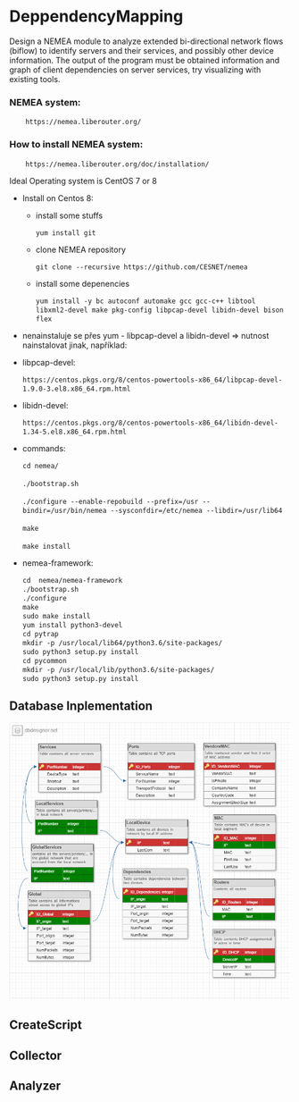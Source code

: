 # DeppendencyMapping
Design a NEMEA module to analyze extended bi-directional network flows (biflow) to identify servers and their services, and possibly other device information. 
The output of the program must be obtained information and graph of client dependencies on server services, try visualizing with existing tools.
### NEMEA system: 
        https://nemea.liberouter.org/
### How to install NEMEA system: 
        https://nemea.liberouter.org/doc/installation/

Ideal Operating system is CentOS 7 or 8
* Install on Centos 8:
  * install some stuffs
  
        yum install git

  * clone NEMEA repository

        git clone --recursive https://github.com/CESNET/nemea

  * install some depenencies

        yum install -y bc autoconf automake gcc gcc-c++ libtool libxml2-devel make pkg-config libpcap-devel libidn-devel bison flex

 * nenainstaluje se přes yum - libpcap-devel a libidn-devel
    => nutnost nainstalovat jinak, například:

  * libpcap-devel:

        https://centos.pkgs.org/8/centos-powertools-x86_64/libpcap-devel-1.9.0-3.el8.x86_64.rpm.html

  * libidn-devel:
 
        https://centos.pkgs.org/8/centos-powertools-x86_64/libidn-devel-1.34-5.el8.x86_64.rpm.html

  * commands:
        
        cd nemea/
        
        ./bootstrap.sh
        
        ./configure --enable-repobuild --prefix=/usr --bindir=/usr/bin/nemea --sysconfdir=/etc/nemea --libdir=/usr/lib64
        
        make
        
        make install

  * nemea-framework:
        
        cd  nemea/nemea-framework
        ./bootstrap.sh
        ./configure
        make
        sudo make install
        yum install python3-devel
        cd pytrap
        mkdir -p /usr/local/lib64/python3.6/site-packages/
        sudo python3 setup.py install
        cd pycommon
        mkdir -p /usr/local/lib/python3.6/site-packages/
        sudo python3 setup.py install

## Database Inplementation
![Database proposal](https://github.com/koumajos/DeppendencyMapping/blob/master/navrh_databaze.png)

## CreateScript

## Collector

## Analyzer

